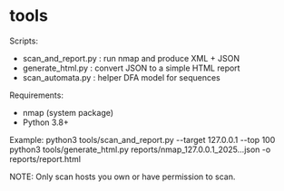 # tools

Scripts:
- scan_and_report.py : run nmap and produce XML + JSON
- generate_html.py : convert JSON to a simple HTML report
- scan_automata.py : helper DFA model for sequences

Requirements:
- nmap (system package)
- Python 3.8+

Example:
  python3 tools/scan_and_report.py --target 127.0.0.1 --top 100
  python3 tools/generate_html.py reports/nmap_127.0.0.1_2025...json -o reports/report.html

NOTE: Only scan hosts you own or have permission to scan.
